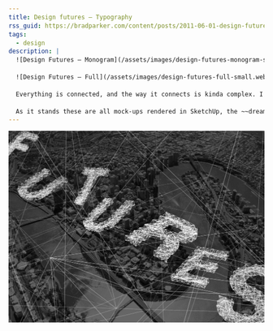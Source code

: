 ```yaml
---
title: Design futures — Typography
rss_guid: https://bradparker.com/content/posts/2011-06-01-design-futures.html
tags:
  - design
description: |
  ![Design Futures — Monogram](/assets/images/design-futures-monogram-small.webp)

  ![Design Futures — Full](/assets/images/design-futures-full-small.webp)

  Everything is connected, and the way it connects is kinda complex. I'd like to be more aware of my connections to people and the networks they're a part of.

  As it stands these are all mock-ups rendered in SketchUp, the ~~dream~~ plan is to get this rendering in the browser from user input. Wild scaffolding.
---
```


![Design Futures — Full](/assets/images/design-futures-full.jpg)
